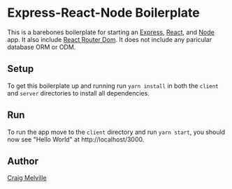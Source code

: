 # Express-React-Node Boilerplate
This is a barebones boilerplate for starting an [Express](http://expressjs.com/), [React](https://reactjs.org/), and [Node](https://nodejs.org/en/) app. It also include [React Router Dom](https://www.npmjs.com/package/react-router-dom). It does not include any paricular database ORM or ODM.


## Setup
To get this boilerplate up and running run ``yarn install`` in both the ``client`` and ``server`` directories to install all dependencies.

## Run
To run the app move to the ``client`` directory and run ``yarn start``, you should now see "Hello World" at http://localhost/3000.

## Author
[Craig Melville](https://www.craigsportfolio.com/)